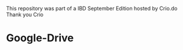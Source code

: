 This repository was part of a IBD September Edition hosted by Crio.do
Thank you Crio
# Google-Drive
